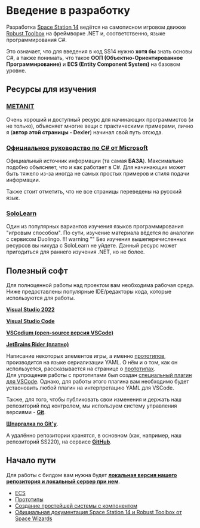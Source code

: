 # Введение в разработку

Разработка [Space Station 14](https://github.com/space-wizards/space-station-14) ведётся на самописном игровом движке [Robust Toolbox](https://github.com/space-wizards/RobustToolbox) на фреймворке .NET и, соответственно, языке программирования C#.

Это означает, что для введения в код SS14 нужно **хотя бы** знать основы C#, а также понимать, что такое **ООП (Объектно-Ориентированное Программирование)** и **ECS (Entity Component System)** на базовом уровне.

## Ресурсы для изучения 
### [**METANIT**](https://metanit.com/sharp/tutorial/)
Очень хороший и доступный ресурс для начинающих программистов (и не только), объясняет многие вещи с практическими примерами, лично я (**автор этой страницы - Dexler**) начинал свой путь отсюда.

### [**Официальное руководство по C# от Microsoft**](https://learn.microsoft.com/ru-ru/dotnet/csharp/)
Официальный источник информации (та самая **БАЗА**). Максимально подобно объясняет, что и как работает в C#. Для начинающих может быть тяжело из-за иногда не самых простых примеров и стиля подачи информации.

Также стоит отметить, что не все страницы переведены на русский язык.

### [**SoloLearn**](https://www.sololearn.com/ru/)
Один из популярных вариантов изучения языков программирования "игровым способом". По сути, изучение материала вёдется по аналогии с сервисом Duolingo.
!!! warning ""
	Без изучения вышеперечисленных ресурсов вы никуда с SoloLearn не уйдете. Данный ресурс может пригодиться для раннего изучения .NET, но не более.

## Полезный софт
Для полноценной работы над проектом вам необходима рабочая среда.
Ниже предоставлены популярные IDE/редакторы кода, которые используются для работы.

[**Visual Studio 2022**](https://visualstudio.microsoft.com/ru/vs/community/)

[**Visual Studio Code**](https://code.visualstudio.com/)

[**VSCodium (open-source версия VSCode)**](https://vscodium.com/)

[**JetBrains Rider (платно)**](https://www.jetbrains.com/rider/)

Написание некоторых элементов игры, а именно [прототипов](prototypes.md), производится на языке сериализации YAML. О нём и о том, как он используется, рассказывается на странице о [прототипах](prototypes.md).	
Для упрощения работы с прототипами был создан [специальный плагин для VSCode](https://marketplace.visualstudio.com/items?itemName=slava0135.robust-yaml). Однако, для работы этого плагина вам необходимо будет устаоновить любой плагин на интерпретацию YAML для VSCode.

Также, для того, чтобы публиковать свои изменения и держать наш репозиторий под контролем, мы используем систему управления версиями - [**Git**](https://git-scm.com/).

[**Шпаргалка по Git'у**](https://training.github.com/downloads/ru/github-git-cheat-sheet/).

А удалённо репозитории хранятся, в основном (как, например, наш репозиторий SS220), на сервисе [**GitHub**](https://github.com/).

## Начало пути
Для работы с билдом вам нужна будет [**локальная версия нашего репозитория и локальный сервер при нем**](../localhost.md).

- [ECS](ecs.md)
- [Прототипы](prototypes.md)
- [Создание простейшей системы с компонентом](creating-simple-system.md)
- [Официальная документация Space Station 14 и Robust Toolbox от Space Wizards](https://docs.spacestation14.com/)